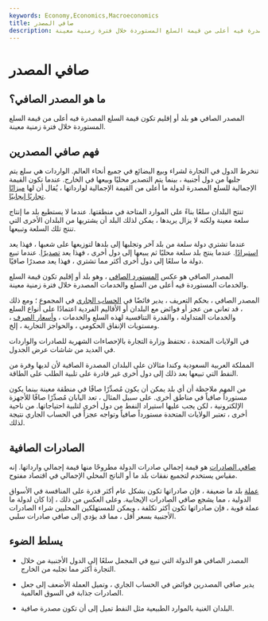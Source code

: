 ```yaml
---
keywords: Economy,Economics,Macroeconomics
title: صافي المصدر
description: المصدر الصافي هو بلد أو إقليم تكون قيمة السلع المصدرة فيه أعلى من قيمة السلع المستوردة خلال فترة زمنية معينة.
---
```


# صافي المصدر
## ما هو المصدر الصافي؟

المصدر الصافي هو بلد أو إقليم تكون قيمة السلع المصدرة فيه أعلى من قيمة السلع المستوردة خلال فترة زمنية معينة.

## فهم صافي المصدرين

تنخرط الدول في التجارة لشراء وبيع البضائع في جميع أنحاء العالم. الواردات هي سلع يتم جلبها من دول أجنبية ، بينما يتم التصدير محليًا وبيعها في الخارج. عندما تكون القيمة الإجمالية للسلع المصدرة لدولة ما أعلى من القيمة الإجمالية لوارداتها ، يُقال أن لها [ميزانًا تجاريًا إيجابيًا](/bot).

تنتج البلدان سلعًا بناءً على الموارد المتاحة في منطقتها. عندما لا يستطيع بلد ما إنتاج سلعة معينة ولكنه لا يزال يريدها ، يمكن لذلك البلد أن يشتريها من البلدان الأخرى التي تنتج تلك السلعة وتبيعها.

عندما تشتري دولة سلعة من بلد آخر وتجلبها إلى بلدها لتوزيعها على شعبها ، فهذا يعد [استيرادًا](/import). عندما ينتج بلد سلعة محليًا ثم يبيعها إلى دول أخرى ، فهذا يعد [تصديرًا](/export). عندما تبيع دولة ما سلعًا إلى دول أخرى أكثر مما تشتري ، فهذا يعد مصدرًا صافيًا.

المصدر الصافي هو عكس [المستورد الصافي](/netimporter) ، وهو بلد أو إقليم تكون قيمة السلع والخدمات المستوردة فيه أعلى من السلع والخدمات المصدرة خلال فترة زمنية معينة.

المصدر الصافي ، بحكم التعريف ، يدير فائضًا في [الحساب الجاري](/currentaccount) في المجموع ؛ ومع ذلك ، قد تعاني من عجز أو فوائض مع البلدان أو الأقاليم الفردية اعتمادًا على أنواع السلع والخدمات المتداولة ، والقدرة التنافسية لهذه السلع والخدمات ، [وأسعار الصرف](/exchangerate) ، ومستويات الإنفاق الحكومي ، والحواجز التجارية ، إلخ.

في الولايات المتحدة ، تحتفظ وزارة التجارة بالإحصاءات الشهرية للصادرات والواردات في العديد من شاشات عرض الجدول.

المملكة العربية السعودية وكندا مثالان على البلدان المصدرة الصافية لأن لديها وفرة من النفط التي تبيعها بعد ذلك إلى دول أخرى غير قادرة على تلبية الطلب على الطاقة.

من المهم ملاحظة أن أي بلد يمكن أن يكون مُصدِّرًا صافًا في منطقة معينة بينما يكون مستورداً صافياً في مناطق أخرى. على سبيل المثال ، تعد اليابان مُصدِّرًا صافًا للأجهزة الإلكترونية ، لكن يجب عليها استيراد النفط من دول أخرى لتلبية احتياجاتها. من ناحية أخرى ، تعتبر الولايات المتحدة مستورداً صافياً وتواجه عجزاً في الحساب الجاري نتيجة لذلك.

## الصادرات الصافية

[صافي الصادرات](/netexports) هو قيمة إجمالي صادرات الدولة مطروحًا منها قيمة إجمالي وارداتها. إنه مقياس يستخدم لتجميع نفقات بلد ما أو الناتج المحلي الإجمالي في اقتصاد مفتوح.

[عملة](/currency) بلد ما ضعيفة ، فإن صادراتها تكون بشكل عام أكثر قدرة على المنافسة في الأسواق الدولية ، مما يشجع صافي الصادرات الإيجابية. وعلى العكس من ذلك ، إذا كان لدولة ما عملة قوية ، فإن صادراتها تكون أكثر تكلفة ، ويمكن للمستهلكين المحليين شراء الصادرات الأجنبية بسعر أقل ، مما قد يؤدي إلى صافي صادرات سلبي.

## يسلط الضوء

- المصدر الصافي هو الدولة التي تبيع في المجمل سلعًا إلى الدول الأجنبية من خلال التجارة أكثر مما تجلبه من الخارج.

- يدير صافي المصدرين فوائض في الحساب الجاري ، وتميل العملة الأضعف إلى جعل الصادرات جذابة في السوق العالمية.

- البلدان الغنية بالموارد الطبيعية مثل النفط تميل إلى أن تكون مصدرة صافية.

